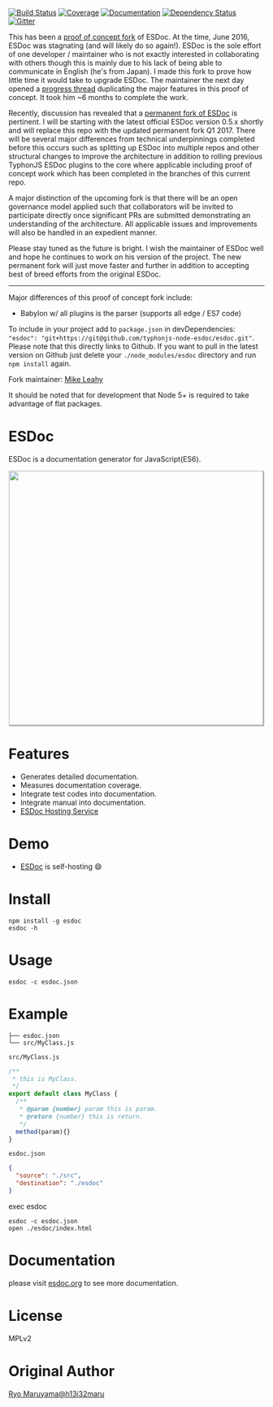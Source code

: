 [![Build Status](https://travis-ci.org/typhonjs-node-esdoc/esdoc.svg?branch=master)](https://travis-ci.org/typhonjs-node-esdoc/esdoc)
[![Coverage](https://img.shields.io/codecov/c/github/typhonjs-node-esdoc/esdoc.svg)](https://codecov.io/github/typhonjs-node-esdoc/esdoc)
[![Documentation](http://docs.typhonjs.io/typhonjs-node-esdoc/esdoc/badge.svg)](http://docs.typhonjs.io/typhonjs-node-esdoc/esdoc/)
[![Dependency Status](https://www.versioneye.com/user/projects/5750850d91bfda00363192af/badge.svg?style=flat)](https://www.versioneye.com/user/projects/5750850d91bfda00363192af)
[![Gitter](https://img.shields.io/gitter/room/typhonjs/TyphonJS.svg)](https://gitter.im/typhonjs/TyphonJS)

This has been a [proof of concept fork](https://github.com/esdoc/esdoc/issues/292) of ESDoc. At the time, June 2016, ESDoc was stagnating (and will likely do so again!). ESDoc is the sole effort of one developer / maintainer who is not exactly interested in collaborating with others though this is mainly due to his lack of being able to communicate in English (he's from Japan). I made this fork to prove how little time it would take to upgrade ESDoc. The maintainer the next day opened a [progress thread](https://github.com/esdoc/esdoc/issues/293) duplicating the major features in this proof of concept. It took him ~6 months to complete the work. 

Recently, discussion has revealed that a [permanent fork of ESDoc](https://github.com/esdoc/esdoc/issues/345) is pertinent. I will be starting with the latest official ESDoc version 0.5.x shortly and will replace this repo with the updated permanent fork Q1 2017. There will be several major differences from technical underpinnings completed before this occurs such as splitting up ESDoc into multiple repos and other structural changes to improve the architecture in addition to rolling previous TyphonJS ESDoc plugins to the core where applicable including proof of concept work which has been completed in the branches of this current repo. 

A major distinction of the upcoming fork is that there will be an open governance model applied such that collaborators will be invited to participate directly once significant PRs are submitted demonstrating an understanding of the architecture. All applicable issues and improvements will also be handled in an expedient manner. 

Please stay tuned as the future is bright. I wish the maintainer of ESDoc well and hope he continues to work on his version of the project. The new permanent fork will just move faster and further in addition to accepting best of breed efforts from the original ESDoc. 

--------

Major differences of this proof of concept fork include:
- Babylon w/ all plugins is the parser (supports all edge / ES7 code)

To include in your project add to `package.json` in devDependencies: `"esdoc": "git+https://git@github.com/typhonjs-node-esdoc/esdoc.git"`. Please note that this directly links to Github. If you want to pull in the latest version on Github just delete your `./node_modules/esdoc` directory and run `npm install` again. 

Fork maintainer: [Mike Leahy](https://github.com/typhonrt)

It should be noted that for development that Node 5+ is required to take advantage of flat packages.

# ESDoc

ESDoc is a documentation generator for JavaScript(ES6).

<img class="screen-shot" src="https://esdoc.org/image/top.png" width="500px" style="max-width: 500px; border: 1px solid rgba(0,0,0,0.1); box-shadow: 1px 1px 1px rgba(0,0,0,0.5);">

# Features
- Generates detailed documentation.
- Measures documentation coverage.
- Integrate test codes into documentation.
- Integrate manual into documentation.
- [ESDoc Hosting Service](https://doc.esdoc.org)

# Demo
- [ESDoc](https://esdoc.org/esdoc) is self-hosting &#x1F604;

# Install

```
npm install -g esdoc
esdoc -h
```

# Usage

```
esdoc -c esdoc.json
```

# Example
```
├── esdoc.json
└── src/MyClass.js
```

``src/MyClass.js``

```javascript
/**
 * this is MyClass.
 */
export default class MyClass {
  /**
   * @param {number} param this is param.
   * @return {number} this is return.
   */
  method(param){}
}
```

``esdoc.json``

```json
{
  "source": "./src",
  "destination": "./esdoc"
}
```

exec esdoc

```
esdoc -c esdoc.json
open ./esdoc/index.html
```

# Documentation
please visit [esdoc.org](https://esdoc.org) to see more documentation.

# License
MPLv2

# Original Author
[Ryo Maruyama@h13i32maru](https://twitter.com/h13i32maru)
